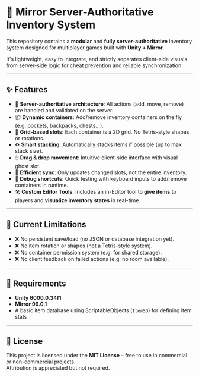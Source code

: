 # 🧰 Mirror Server-Authoritative Inventory System

This repository contains a **modular** and **fully server-authoritative** inventory system designed for multiplayer games built with **Unity + Mirror**.

It's lightweight, easy to integrate, and strictly separates client-side visuals from server-side logic for cheat prevention and reliable synchronization.

---

## ✨ Features

- 🔐 **Server-authoritative architecture**: All actions (add, move, remove) are handled and validated on the server.
- 📦 **Dynamic containers**: Add/remove inventory containers on the fly (e.g. pockets, backpacks, chests…).
- 🧱 **Grid-based slots**: Each container is a 2D grid. No Tetris-style shapes or rotations.
- ♻️ **Smart stacking**: Automatically stacks items if possible (up to max stack size).
- 🖱️ **Drag & drop movement**: Intuitive client-side interface with visual ghost slot.
- 🔄 **Efficient sync**: Only updates changed slots, not the entire inventory.
- 🧪 **Debug shortcuts**: Quick testing with keyboard inputs to add/remove containers in runtime.
- 🛠️ **Custom Editor Tools**: Includes an in-Editor tool to **give items** to players and **visualize inventory states** in real-time.

---

## 🚧 Current Limitations

- ❌ No persistent save/load (no JSON or database integration yet).
- ❌ No item rotation or shapes (not a Tetris-style system).
- ❌ No container permission system (e.g. for shared storage).
- ❌ No client feedback on failed actions (e.g. no room available).

---

## 🔧 Requirements

- **Unity 6000.0.34f1**
- **Mirror 96.0.1**
- A basic item database using ScriptableObjects (`ItemSO`) for defining item stats

---

## 📜 License

This project is licensed under the **MIT License** – free to use in commercial or non-commercial projects.  
Attribution is appreciated but not required.
